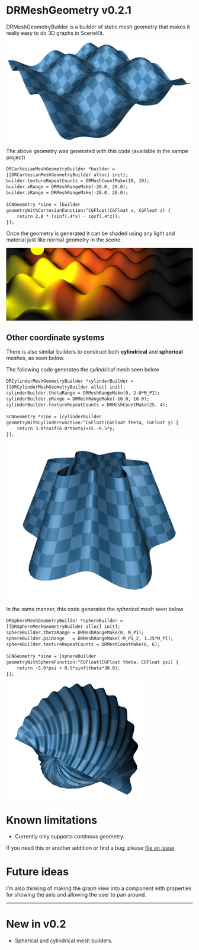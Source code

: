 DRMeshGeometry v0.2.1
==============

DRMeshGeometryBuilder is a builder of static mesh geometry that makes it really easy to do 3D graphs in SceneKit.

![An example rendering of a mesh](example.png)

The above geometry was generated with this code (available in the sampe project)

    DRCartesianMeshGeometryBuilder *builder = [[DRCartesianMeshGeometryBuilder alloc] init];
    builder.textureRepeatCounts = DRMeshCountMake(10, 10);
    builder.xRange = DRMeshRangeMake(-20.0, 20.0);
    builder.zRange = DRMeshRangeMake(-20.0, 20.0);
    
    SCNGeometry *sine = [builder geometryWithCartesianFunction:^CGFloat(CGFloat x, CGFloat z) {
        return 2.0 * (sinf(.4*x) - cosf(.4*z));
    }];


Once the geometry is generated it can be shaded using any light and material just like normal geometry in the scene.

![Another shading of a sample mesh](light.png)

##  Other coordinate systems

There is also similar builders to construct both **cylindrical** and **spherical** meshes, as seen below.

The following code generates the *cylindrical* mesh seen below

    DRCylinderMeshGeometryBuilder *cylinderBuilder = [[DRCylinderMeshGeometryBuilder alloc] init];
    cylinderBuilder.thetaRange = DRMeshRangeMake(0, 2.0*M_PI);
    cylinderBuilder.yRange = DRMeshRangeMake(-10.0, 10.0);
    cylinderBuilder.textureRepeatCounts = DRMeshCountMake(25, 4);
    
    SCNGeometry *sine = [cylinderBuilder geometryWithCylinderFunction:^CGFloat(CGFloat theta, CGFloat y) {
        return 3.0*cosf(6.0*theta)+15.-0.5*y;
    }];

![An example rendering of a cylindric mesh](cylinder.png)

In the same manner, this code generates the *spherical* mesh seen below

    DRSphereMeshGeometryBuilder *sphereBuilder = [[DRSphereMeshGeometryBuilder alloc] init];
    sphereBuilder.thetaRange = DRMeshRangeMake(0, M_PI);
    sphereBuilder.psiRange   = DRMeshRangeMake(-M_PI_2, 1.25*M_PI);
    sphereBuilder.textureRepeatCounts = DRMeshCountMake(6, 6);
    
    SCNGeometry *sine = [sphereBuilder geometryWithSphereFunction:^CGFloat(CGFloat theta, CGFloat psi) {
        return -5.0*psi + 0.5*sinf(theta*30.0);
    }];
 
 ![An example rendering of a sphere mesh](sphere.png)
 
  
# Known limitations

 * Currently only supports continous geometry. 

If you need this or another addition or find a bug, please [file an issue](https://github.com/d-ronnqvist/DRMeshGeometry/issues).

# Future ideas

I’m also thinking of making the graph view into a component with properties for showing the axis and allowing the user to pan around.

-----------------

# New in v0.2

 * Spherical and cylindrical mesh builders.
